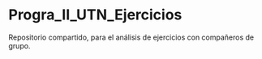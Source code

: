 # Progra_II_UTN_Ejercicios
Repositorio compartido, para el análisis de ejercicios con compañeros de grupo.
